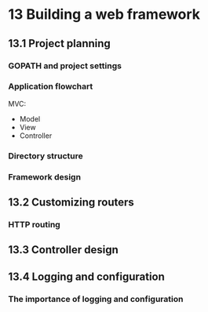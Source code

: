 # 13 Building a web framework

## 13.1 Project planning

### GOPATH and project settings

### Application flowchart

MVC:
- Model
- View
- Controller

### Directory structure

### Framework design

## 13.2 Customizing routers

### HTTP routing

## 13.3 Controller design

## 13.4 Logging and configuration

### The importance of logging and configuration